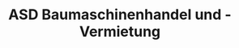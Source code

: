 ---
title: "ASD Baumaschinenhandel und -Vermietung"
url: /dorsten/asd-baumaschinenhandel-und-vermietung/
shop: Mieten
---